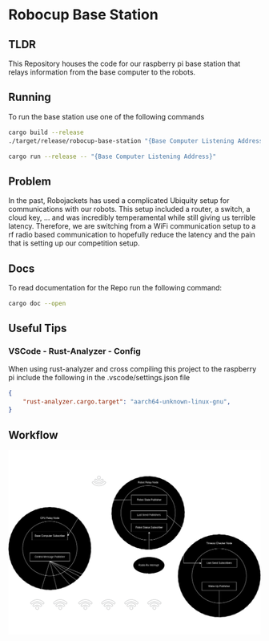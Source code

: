 # Robocup Base Station

## TLDR

This Repository houses the code for our raspberry pi base station that relays information from the base computer to the robots.

## Running

To run the base station use one of the following commands

```sh
cargo build --release
./target/release/robocup-base-station "{Base Computer Listening Address}"
```

```sh
cargo run --release -- "{Base Computer Listening Address}"
```

## Problem

In the past, Robojackets has used a complicated Ubiquity setup for communications with our robots.  This setup included a router, a switch, a cloud key, ... and was incredibly temperamental while still giving us terrible latency.  Therefore, we are switching from a WiFi communication setup to a rf radio based communication to hopefully reduce the latency and the pain that is setting up our competition setup.

## Docs

To read documentation for the Repo run the following command:

```sh
cargo doc --open
```

## Useful Tips

### VSCode - Rust-Analyzer - Config

When using rust-analyzer and cross compiling this project to the raspberry pi include the following in the .vscode/settings.json file

```json
{
    "rust-analyzer.cargo.target": "aarch64-unknown-linux-gnu",
}
```

## Workflow

![Base Station Information Flow](./docs/base-station-design.png)